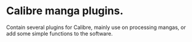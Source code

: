 # Calibre manga plugins.

Contain several plugins for Calibre, mainly use on processing mangas, or add some simple functions to the software. 
